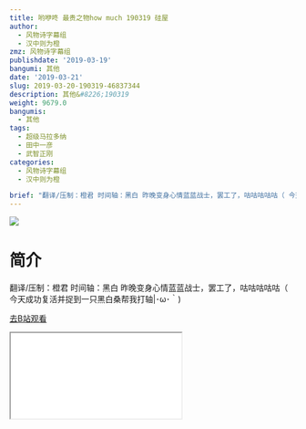 ```yaml
---
title: 哟咿咚 最贵之物how much 190319 硅屋
author:
  - 风物诗字幕组
  - 汉中则为橙
zmz: 风物诗字幕组
publishdate: '2019-03-19'
bangumi: 其他
date: '2019-03-21'
slug: 2019-03-20-190319-46837344
description: 其他&#8226;190319
weight: 9679.0
bangumis:
  - 其他
tags:
  - 超级马拉多纳
  - 田中一彦
  - 武智正刚
categories:
  - 风物诗字幕组
  - 汉中则为橙

brief: "翻译/压制：橙君 时间轴：黑白 昨晚变身心情蓝蓝战士，罢工了，咕咕咕咕咕（ 今天成功复活并捉到一只黑白桑帮我打轴|･ω･｀)"
---
```

![](https://i.imgur.com/tpQz7Q0.jpg)
# 简介  
翻译/压制：橙君 时间轴：黑白
昨晚变身心情蓝蓝战士，罢工了，咕咕咕咕咕（
今天成功复活并捉到一只黑白桑帮我打轴|･ω･｀)  

[去B站观看](https://www.bilibili.com/video/av46837344/)
<div class ="resp-container"><iframe class="testiframe" src="//player.bilibili.com/player.html?aid=46837344"", scrolling="no", allowfullscreen="true" > </iframe></div> 
